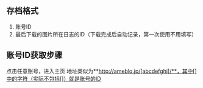 ## 存档格式

1. 账号ID
2. 最后下载的图片所在日志的ID（下载完成后自动记录，第一次使用不用填写）

## 账号ID获取步骤

点击任意账号，进入主页 地址类似为**http://ameblo.jp/[abcdefghi]/**，其中[]中的字符（实际不包括[]）就是账号的ID
